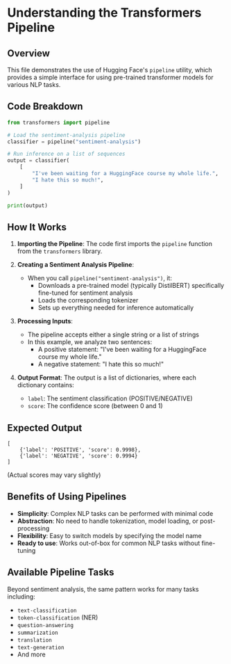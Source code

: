 # Understanding the Transformers Pipeline

## Overview

This file demonstrates the use of Hugging Face's `pipeline` utility, which provides a simple interface for using pre-trained transformer models for various NLP tasks.

## Code Breakdown

```python
from transformers import pipeline

# Load the sentiment-analysis pipeline
classifier = pipeline("sentiment-analysis")

# Run inference on a list of sequences
output = classifier(
    [
        "I've been waiting for a HuggingFace course my whole life.",
        "I hate this so much!",
    ]
)

print(output)
```

## How It Works

1. **Importing the Pipeline**:
   The code first imports the `pipeline` function from the `transformers` library.

2. **Creating a Sentiment Analysis Pipeline**:

   - When you call `pipeline("sentiment-analysis")`, it:
     - Downloads a pre-trained model (typically DistilBERT) specifically fine-tuned for sentiment analysis
     - Loads the corresponding tokenizer
     - Sets up everything needed for inference automatically

3. **Processing Inputs**:

   - The pipeline accepts either a single string or a list of strings
   - In this example, we analyze two sentences:
     - A positive statement: "I've been waiting for a HuggingFace course my whole life."
     - A negative statement: "I hate this so much!"

4. **Output Format**:
   The output is a list of dictionaries, where each dictionary contains:
   - `label`: The sentiment classification (POSITIVE/NEGATIVE)
   - `score`: The confidence score (between 0 and 1)

## Expected Output

```
[
    {'label': 'POSITIVE', 'score': 0.9998},
    {'label': 'NEGATIVE', 'score': 0.9994}
]
```

(Actual scores may vary slightly)

## Benefits of Using Pipelines

- **Simplicity**: Complex NLP tasks can be performed with minimal code
- **Abstraction**: No need to handle tokenization, model loading, or post-processing
- **Flexibility**: Easy to switch models by specifying the model name
- **Ready to use**: Works out-of-box for common NLP tasks without fine-tuning

## Available Pipeline Tasks

Beyond sentiment analysis, the same pattern works for many tasks including:

- `text-classification`
- `token-classification` (NER)
- `question-answering`
- `summarization`
- `translation`
- `text-generation`
- And more
